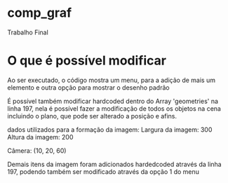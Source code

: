 # comp_graf
Trabalho Final

# O que é possível modificar

Ao ser executado, o código mostra um menu, para a adição de mais um elemento e outra opção para mostrar o desenho padrão

É possível também modificar hardcoded dentro do Array 'geometries' na linha 197, nela é possível fazer a modificação de todos os objetos na cena
incluindo o plano, que pode ser alterado a posição e afins.

dados utilizados para a formação da imagem:
Largura da imagem: 300
Altura da imagem: 200

Câmera: (10, 20, 60)

Demais itens da imagem foram adicionados hardedcoded através da linha 197, podendo também ser modificado através da opção 1 do menu
